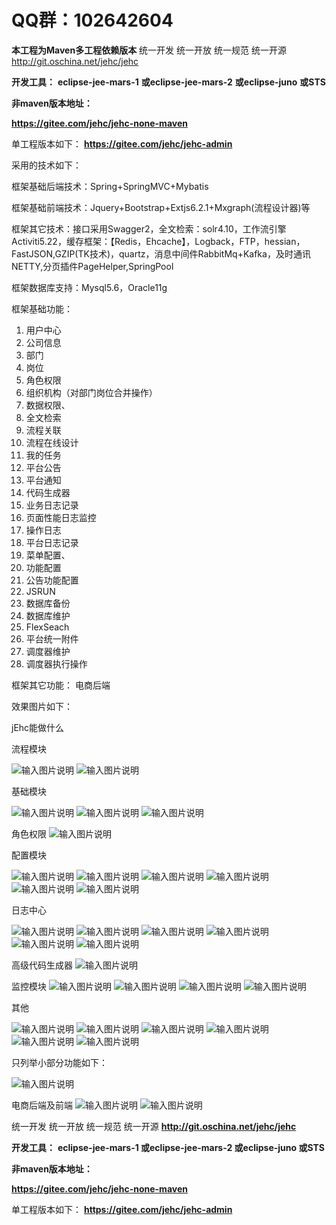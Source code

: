 #  **QQ群：102642604** 


**本工程为Maven多工程依赖版本** 
统一开发 统一开放 统一规范 统一开源
http://git.oschina.net/jehc/jehc


 **开发工具：** 
 **eclipse-jee-mars-1** 
 **或eclipse-jee-mars-2** 
 **或eclipse-juno** 
 **或STS** 


 **非maven版本地址：** 

 **https://gitee.com/jehc/jehc-none-maven** 

单工程版本如下：
 **https://gitee.com/jehc/jehc-admin** 


采用的技术如下：

框架基础后端技术：Spring+SpringMVC+Mybatis

框架基础前端技术：Jquery+Bootstrap+Extjs6.2.1+Mxgraph(流程设计器)等

框架其它技术：接口采用Swagger2，全文检索：solr4.10，工作流引擎Activiti5.22，缓存框架：【Redis，Ehcache】，Logback，FTP，hessian，FastJSON,GZIP(TK技术)，quartz，消息中间件RabbitMq+Kafka，及时通讯NETTY,分页插件PageHelper,SpringPool

框架数据库支持：Mysql5.6，Oracle11g

框架基础功能：

1. 用户中心
2. 公司信息
3. 部门
4. 岗位
5. 角色权限
6. 组织机构（对部门岗位合并操作）
7. 数据权限、
8. 全文检索
9. 流程关联
10. 流程在线设计
11. 我的任务
12. 平台公告
13. 平台通知
14. 代码生成器
15. 业务日志记录
16. 页面性能日志监控
17. 操作日志
18. 平台日志记录
19. 菜单配置、
20. 功能配置
21. 公告功能配置
22. JSRUN
23. 数据库备份
24. 数据库维护
25. FlexSeach
26. 平台统一附件
27. 调度器维护
28. 调度器执行操作


框架其它功能：
    电商后端
    
效果图片如下：

jEhc能做什么

流程模块

![输入图片说明](https://gitee.com/uploads/images/2018/0427/213837_5ecabddb_1341290.png "在线设计.png")
![输入图片说明](https://gitee.com/uploads/images/2018/0427/213901_f60e44a7_1341290.png "流程中心.png")

基础模块

![输入图片说明](https://gitee.com/uploads/images/2018/0427/213921_8041d0e3_1341290.png "用户管理.png")
![输入图片说明](https://gitee.com/uploads/images/2018/0427/213953_f01303b3_1341290.png "公司管理.png")
![输入图片说明](https://gitee.com/uploads/images/2018/0427/214038_ab3782e9_1341290.png "组织机构.png")

角色权限
![输入图片说明](https://gitee.com/uploads/images/2018/0427/214130_b0b64ccd_1341290.png "数据权限.png")


配置模块

![输入图片说明](https://gitee.com/uploads/images/2018/0427/214059_f0829e25_1341290.png "功能配置.png")
![输入图片说明](https://gitee.com/uploads/images/2018/0427/214303_fdef338e_1341290.png "菜单配置.png")
![输入图片说明](https://gitee.com/uploads/images/2018/0427/214603_bea899e3_1341290.png "定时执行器.png")
![输入图片说明](https://gitee.com/uploads/images/2018/0427/214616_c7f3ddf5_1341290.png "定时任务.png")
![输入图片说明](https://gitee.com/uploads/images/2018/0427/214741_efa6b835_1341290.png "数据字典.png")
![输入图片说明](https://gitee.com/uploads/images/2018/0427/214803_c8c4244d_1341290.png "文件中心.png")


日志中心

![输入图片说明](https://gitee.com/uploads/images/2018/0427/214322_cdc058d4_1341290.png "异常日志.png")
![输入图片说明](https://gitee.com/uploads/images/2018/0427/214339_127eb6ab_1341290.png "登录日志.png")
![输入图片说明](https://gitee.com/uploads/images/2018/0427/214400_e6453694_1341290.png "业务日志.png")
![输入图片说明](https://gitee.com/uploads/images/2018/0427/214410_702e1efd_1341290.png "虚拟机监控.png")
![输入图片说明](https://gitee.com/uploads/images/2018/0427/214421_bc9b87a9_1341290.png "页面停留监控日志.png")
![输入图片说明](https://gitee.com/uploads/images/2018/0427/214816_b8920585_1341290.png "定时器运行日志.png")


高级代码生成器
![输入图片说明](https://gitee.com/uploads/images/2018/0427/214631_0c8feecc_1341290.png "代码生成器.png")


监控模块
![输入图片说明](https://gitee.com/uploads/images/2018/0427/214434_a6892270_1341290.png "硬盘监控.png")
![输入图片说明](https://gitee.com/uploads/images/2018/0427/214228_6f0ef838_1341290.png "虚拟机监控.png")
![输入图片说明](https://gitee.com/uploads/images/2018/0427/214452_9b7a9bd0_1341290.png "CPU监控.png")
![输入图片说明](https://gitee.com/uploads/images/2018/0427/214509_6e864f6f_1341290.png "内存监控.png")

其他

![输入图片说明](https://gitee.com/uploads/images/2018/0427/214523_cb89afe1_1341290.png "行政区域.png")
![输入图片说明](https://gitee.com/uploads/images/2018/0427/214540_284a9db3_1341290.png "缓存中心.png")
![输入图片说明](https://gitee.com/uploads/images/2018/0427/214551_8420331a_1341290.png "附件中心.png")
![输入图片说明](https://gitee.com/uploads/images/2018/0427/214703_dd8af289_1341290.png "单号维护.png")
![输入图片说明](https://gitee.com/uploads/images/2018/0427/214717_9097a652_1341290.png "数据库备份.png")
![输入图片说明](https://gitee.com/uploads/images/2018/0427/214728_c5d5bbbe_1341290.png "库表结构.png")




只列举小部分功能如下：

![输入图片说明](https://gitee.com/uploads/images/2018/0410/210159_7c3098ea_1341290.png "各种功能.png")

电商后端及前端
![输入图片说明](https://gitee.com/uploads/images/2018/0410/210458_d5472108_1341290.png "购物车.png")
![输入图片说明](https://gitee.com/uploads/images/2018/0410/210418_1846ff18_1341290.png "订单.png")


统一开发 统一开放 统一规范 统一开源
 **http://git.oschina.net/jehc/jehc** 


 **开发工具：** 
 **eclipse-jee-mars-1
或eclipse-jee-mars-2
或eclipse-juno
或STS** 

 **非maven版本地址：** 

 **https://gitee.com/jehc/jehc-none-maven** 

 
单工程版本如下：
 **https://gitee.com/jehc/jehc-admin** 